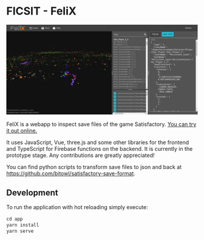 # FICSIT - FeliX

![Screenshot of FeliX](screenshot.png)

FeliX is a webapp to inspect save files of the game Satisfactory. [You can try it out online.](https://ficsit-felix.firebaseapp.com/)

It uses JavaScript, Vue, three.js and some other libraries for the frontend and TypeScript for Firebase functions on the backend. It is currently in the prototype stage. Any contributions are greatly appreciated!

You can find python scripts to transform save files to json and back at https://github.com/bitowl/satisfactory-save-format.

## Development
To run the application with hot reloading simply execute:
```
cd app
yarn install
yarn serve
```
